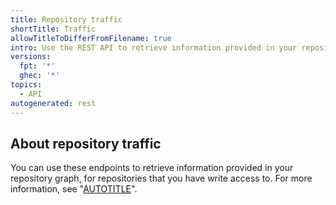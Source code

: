 ```yaml
---
title: Repository traffic
shortTitle: Traffic
allowTitleToDifferFromFilename: true
intro: Use the REST API to retrieve information provided in your repository graph.
versions:
  fpt: '*'
  ghec: '*'
topics:
  - API
autogenerated: rest
---
```


## About repository traffic

You can use these endpoints to retrieve information provided in your repository graph, for repositories that you have write access to. For more information, see "[AUTOTITLE](/repositories/viewing-activity-and-data-for-your-repository/viewing-traffic-to-a-repository)".


<!-- Content after this section is automatically generated -->
